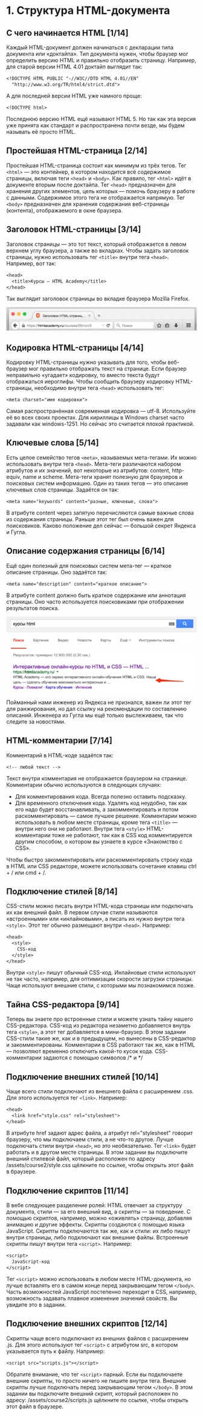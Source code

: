 # 1. Структура HTML-документа

## С чего начинается HTML [1/14]

Каждый HTML-документ должен начинаться с декларации типа документа или «доктайпа». Тип документа нужен, чтобы браузер мог определить версию HTML и правильно отобразить страницу.
Например, для старой версии HTML 4.01 доктайп выглядит так:
```
<!DOCTYPE HTML PUBLIC "-//W3C//DTD HTML 4.01//EN"
  "http://www.w3.org/TR/html4/strict.dtd">
```

А для последней версии HTML уже намного проще:
```
<!DOCTYPE html>
```

Последнюю версию HTML ещё называют HTML 5. Но так как эта версия уже принята как стандарт и распространена почти везде, мы будем называть её просто HTML.

## Простейшая HTML-страница [2/14]

Простейшая HTML-страница состоит как минимум из трёх тегов.
Тег `<html>` — это контейнер, в котором находится всё содержимое страницы, включая теги `<head>` и `<body>`. Как правило, тег `<html>` идёт в документе вторым после доктайпа.
Тег `<head>` предназначен для хранения других элементов, цель которых — помочь браузеру в работе с данными. Содержимое этого тега не отображается напрямую.
Тег `<body>` предназначен для хранения содержания веб-страницы (контента), отображаемого в окне браузера.

## Заголовок HTML-страницы [3/14]

Заголовок страницы — это тот текст, который отображается в левом верхнем углу браузера, а также во вкладках.
Чтобы задать заголовок страницы, нужно использовать тег `<title>` внутри тега `<head>`. Например, вот так:
```
<head>
  <title>Курсы — HTML Academy</title>
</head>
```

Так выглядит заголовок страницы во вкладке браузера Mozilla Firefox.

<img src="images/1.png" alt="Head of page">

## Кодировка HTML-страницы [4/14]

Кодировку HTML-страницы нужно указывать для того, чтобы веб-браузер мог правильно отображать текст на странице. Если браузер неправильно «угадает» кодировку, то вместо текста будут отображаться иероглифы.
Чтобы сообщить браузеру кодировку HTML-страницы, необходимо внутри тега `<head>` использовать тег:
```
<meta charset="имя кодировки">
```

Самая распространённая современная кодировка — utf-8. Используйте её во всех своих проектах.
Для кириллицы в Windows charset часто задавали как windows-1251. Но сейчас это считается плохой практикой.

## Ключевые слова [5/14]

Есть целое семейство тегов `<meta>`, называемых мета-тегами. Их можно использовать внутри тега `<head>`.
Мета-теги различаются набором атрибутов и их значений, вот некоторые из атрибутов: content, http-equiv, name и scheme.
Мета-теги хранят полезную для браузеров и поисковых систем информацию. Один из таких тегов — это описание ключевых слов страницы. Задаётся он так:
```
<meta name="keywords" content="разные, ключевые, слова">
```

В атрибуте content через запятую перечисляются самые важные слова из содержания страницы. Раньше этот тег был очень важен для поисковиков. Каково положение дел сейчас — большой секрет Яндекса и Гугла.

## Описание содержания страницы [6/14]

Ещё один полезный для поисковых систем мета-тег — краткое описание страницы. Оно задаётся так:
```
<meta name="description" content="краткое описание">
```

В атрибуте content должно быть краткое содержание или аннотация страницы. Оно часто используется поисковиками при отображении результатов поиска.

<img src="images/2.png" alt="Results of search">

Пойманный нами инженер из Яндекса не признался, важен ли этот тег для ранжирования, но дал ссылку на рекомендации по составлению описаний. Инженера из Гугла мы ещё только выслеживаем, так что следите за новостями.

## HTML-комментарии [7/14]

Комментарий в HTML-коде задаётся так:
```
<!-- любой текст -->
```

Текст внутри комментария не отображается браузером на странице. Комментарии обычно используются в следующих случаях:
- Для комментирования кода. Всегда полезно оставить подсказку.
- Для временного отключения кода. Удалять код неудобно, так как его надо будет восстанавливать, а закомментировать и потом раскомментировать — самое лучшее решение.
Комментарии можно использовать в любом месте страницы, кроме тега `<title>` — внутри него они не работают. Внутри тега `<style>` HTML-комментарии тоже не работают, так как в CSS код комментируется другим способом, о котором вы узнаете в курсе «Знакомство с CSS».

Чтобы быстро закомментировать или раскомментировать строку кода в HTML или CSS редакторе, можете использовать сочетание клавиш ctrl + / или cmd + /.

## Подключение стилей [8/14]

CSS-стили можно писать внутри HTML-кода страницы или подключать их как внешний файл.
В первом случае стили называются «встроенными» или «инлайновыми», а писать их нужно внутри тега `<style>`. Этот тег обычно размещают внутри `<head>`. Например:
```
<head>
  <style>
    CSS-код
  </style>
</head>
```

Внутри `<style>` пишут обычный CSS-код.
Инлайновые стили используют не так часто, например, для оптимизации скорости загрузки страницы. Чаще используют внешние стили, c которыми мы познакомимся позже.

## Тайна CSS-редактора [9/14]

Теперь вы знаете про встроенные стили и можете узнать тайну нашего CSS-редактора.
CSS-код из редактора незаметно добавляется внутрь тега `<style>`, а этот тег добавляется в мини-браузер.
В этом задании CSS-стили такие же, как и в предыдущем, но вынесены в CSS-редактор и закомментированы. Комментарии в CSS работают так же, как в HTML — позволяют временно отключить какой-то кусок кода.
CSS-комментарии задаются с помощью символов /* и */

## Подключение внешних стилей [10/14]

Чаще всего стили подключают из внешнего файла с расширением .css. Для этого используется тег `<link>`. Например:
```
<head>
  <link href="style.css" rel="stylesheet">
</head>
```

В атрибуте href задают адрес файла, а атрибут rel="stylesheet" говорит браузеру, что мы подключаем стили, а не что-то другое.
Лучше подключать стили внутри `<head>`, но это необязательно. Тег `<link>` будет работать и в другом месте страницы.
В этом задании вы подключите внешний стилевой файл, который расположен по адресу /assets/course2/style.css щёлкните по ссылке, чтобы открыть этот файл в браузере.

## Подключение скриптов [11/14]

В вебе следующее разделение ролей: HTML отвечает за структуру документа, стили — за его внешний вид, а скрипты — за поведение. С помощью скриптов, например, можно «оживлять» страницу, добавляя анимацию и другие эффекты. Скрипты создаются с помощью языка JavaScript.
Скрипты подключаются так же, как и стили: их либо пишут внутри страницы, либо подключают как внешние файлы.
Встроенные скрипты пишут внутри тега `<script>`. Например:
```
<script>
  JavaScript-код
</script>
```

Тег `<script>` можно использовать в любом месте HTML-документа, но лучше вставлять его в самом конце перед закрывающим тегом `</body>`.
Часть возможностей JavaScript постепенно переходит в CSS, например, возможность задавать плавное изменение значений свойств. Вы увидите это в задании.

## Подключение внешних скриптов [12/14]

Скрипты чаще всего подключают из внешних файлов с расширением .js. Для этого используют тег `<script>` с атрибутом src, в котором указывается путь к файлу. Например:
```
<script src="scripts.js"></script>
```

Обратите внимание, что тег `<script>` парный. Если вы подключаете внешние скрипты, то просто ничего не пишите внутри тега.
Внешние скрипты лучше подключать перед закрывающим тегом `</body>`.
В этом задании вы подключите внешний скрипт, который расположен по адресу: /assets/course2/scripts.js щёлкните по ссылке, чтобы открыть этот файл в браузере.